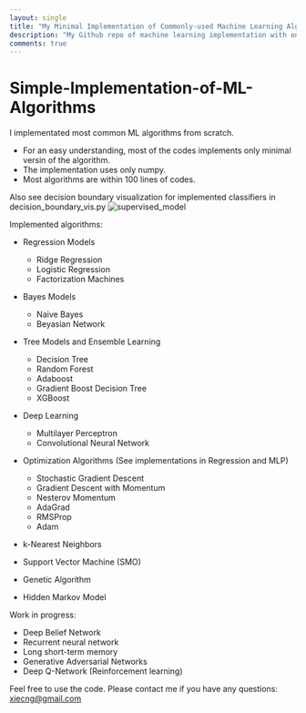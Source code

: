 ```yaml
---
layout: single
title: "My Minimal Implementation of Commonly-used Machine Learning Algorithms using Only Numpy"
description: "My Github repo of machine learning implementation with only numpy"
comments: true
---
```

# Simple-Implementation-of-ML-Algorithms
I implementated most common ML algorithms from scratch.
- For an easy understanding, most of the codes implements only minimal versin of the algorithm.
- The implementation uses only numpy.
- Most algorithms are within 100 lines of codes.

Also see decision boundary visualization for implemented classifiers in decision_boundary_vis.py
![supervised_model](https://github.com/xiecong/Simple-Implementation-of-ML-Algorithms/blob/master/supervised_model.png)

Implemented algorithms:

* Regression Models
    * Ridge Regression
    * Logistic Regression
    * Factorization Machines

* Bayes Models
    * Naive Bayes
    * Beyasian Network

* Tree Models and Ensemble Learning
    * Decision Tree
    * Random Forest
    * Adaboost
    * Gradient Boost Decision Tree
    * XGBoost

* Deep Learning
    * Multilayer Perceptron
    * Convolutional Neural Network

* Optimization Algorithms (See implementations in Regression and MLP)
	* Stochastic Gradient Descent
	* Gradient Descent with Momentum
	* Nesterov Momentum
	* AdaGrad
	* RMSProp
	* Adam

* k-Nearest Neighbors

* Support Vector Machine (SMO)

* Genetic Algorithm

* Hidden Markov Model

Work in progress:
* Deep Belief Network
* Recurrent neural network
* Long short-term memory
* Generative Adversarial Networks
* Deep Q-Network (Reinforcement learning)

Feel free to use the code. Please contact me if you have any questions: xiecng@gmail.com
